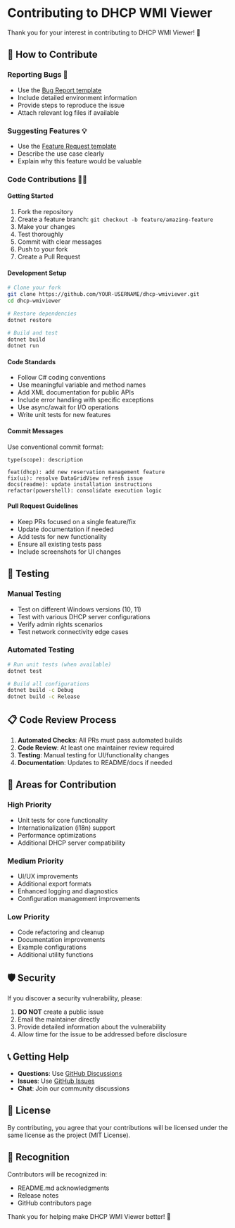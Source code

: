 # Contributing to DHCP WMI Viewer

Thank you for your interest in contributing to DHCP WMI Viewer! 🎉

## 🤝 How to Contribute

### Reporting Bugs 🐛
- Use the [Bug Report template](.github/ISSUE_TEMPLATE/bug_report.md)
- Include detailed environment information
- Provide steps to reproduce the issue
- Attach relevant log files if available

### Suggesting Features 💡
- Use the [Feature Request template](.github/ISSUE_TEMPLATE/feature_request.md)
- Describe the use case clearly
- Explain why this feature would be valuable

### Code Contributions 👨‍💻

#### Getting Started
1. Fork the repository
2. Create a feature branch: `git checkout -b feature/amazing-feature`
3. Make your changes
4. Test thoroughly
5. Commit with clear messages
6. Push to your fork
7. Create a Pull Request

#### Development Setup
```bash
# Clone your fork
git clone https://github.com/YOUR-USERNAME/dhcp-wmiviewer.git
cd dhcp-wmiviewer

# Restore dependencies
dotnet restore

# Build and test
dotnet build
dotnet run
```

#### Code Standards
- Follow C# coding conventions
- Use meaningful variable and method names
- Add XML documentation for public APIs
- Include error handling with specific exceptions
- Use async/await for I/O operations
- Write unit tests for new features

#### Commit Messages
Use conventional commit format:
```
type(scope): description

feat(dhcp): add new reservation management feature
fix(ui): resolve DataGridView refresh issue
docs(readme): update installation instructions
refactor(powershell): consolidate execution logic
```

#### Pull Request Guidelines
- Keep PRs focused on a single feature/fix
- Update documentation if needed
- Add tests for new functionality
- Ensure all existing tests pass
- Include screenshots for UI changes

## 🧪 Testing

### Manual Testing
- Test on different Windows versions (10, 11)
- Test with various DHCP server configurations
- Verify admin rights scenarios
- Test network connectivity edge cases

### Automated Testing
```bash
# Run unit tests (when available)
dotnet test

# Build all configurations
dotnet build -c Debug
dotnet build -c Release
```

## 📋 Code Review Process

1. **Automated Checks**: All PRs must pass automated builds
2. **Code Review**: At least one maintainer review required
3. **Testing**: Manual testing for UI/functionality changes
4. **Documentation**: Updates to README/docs if needed

## 🎯 Areas for Contribution

### High Priority
- Unit tests for core functionality
- Internationalization (i18n) support
- Performance optimizations
- Additional DHCP server compatibility

### Medium Priority
- UI/UX improvements
- Additional export formats
- Enhanced logging and diagnostics
- Configuration management improvements

### Low Priority
- Code refactoring and cleanup
- Documentation improvements
- Example configurations
- Additional utility functions

## 🛡️ Security

If you discover a security vulnerability, please:
1. **DO NOT** create a public issue
2. Email the maintainer directly
3. Provide detailed information about the vulnerability
4. Allow time for the issue to be addressed before disclosure

## 📞 Getting Help

- **Questions**: Use [GitHub Discussions](https://github.com/thhering1969/dhcp-wmiviewer/discussions)
- **Issues**: Use [GitHub Issues](https://github.com/thhering1969/dhcp-wmiviewer/issues)
- **Chat**: Join our community discussions

## 📄 License

By contributing, you agree that your contributions will be licensed under the same license as the project (MIT License).

## 🙏 Recognition

Contributors will be recognized in:
- README.md acknowledgments
- Release notes
- GitHub contributors page

Thank you for helping make DHCP WMI Viewer better! 🚀
